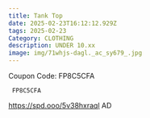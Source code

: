 ```yaml
---
title: Tank Top
date: 2025-02-23T16:12:12.929Z
tags: 2025-02-23
Category: CLOTHING
description: UNDER 10.xx
image: img/71whjs-dagl._ac_sy679_.jpg
---
```

C﻿oupon Code: FP8C5CFA  

<pre class="language-javascript"><code

class="language-javascript"> FP8C5CFA  </code></pre>

 https://spd.ooo/5v38hxraql
AD